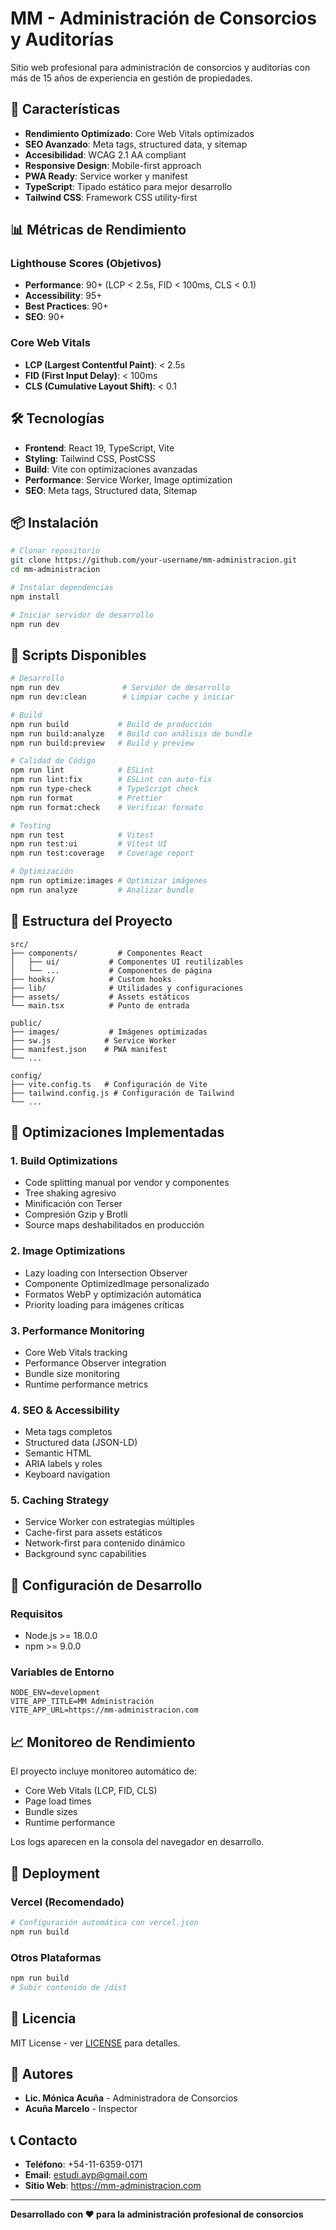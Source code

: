 # MM - Administración de Consorcios y Auditorías

Sitio web profesional para administración de consorcios y auditorías con más de 15 años de experiencia en gestión de propiedades.

## 🚀 Características

- **Rendimiento Optimizado**: Core Web Vitals optimizados
- **SEO Avanzado**: Meta tags, structured data, y sitemap
- **Accesibilidad**: WCAG 2.1 AA compliant
- **Responsive Design**: Mobile-first approach
- **PWA Ready**: Service worker y manifest
- **TypeScript**: Tipado estático para mejor desarrollo
- **Tailwind CSS**: Framework CSS utility-first

## 📊 Métricas de Rendimiento

### Lighthouse Scores (Objetivos)
- **Performance**: 90+ (LCP < 2.5s, FID < 100ms, CLS < 0.1)
- **Accessibility**: 95+
- **Best Practices**: 90+
- **SEO**: 90+

### Core Web Vitals
- **LCP (Largest Contentful Paint)**: < 2.5s
- **FID (First Input Delay)**: < 100ms
- **CLS (Cumulative Layout Shift)**: < 0.1

## 🛠️ Tecnologías

- **Frontend**: React 19, TypeScript, Vite
- **Styling**: Tailwind CSS, PostCSS
- **Build**: Vite con optimizaciones avanzadas
- **Performance**: Service Worker, Image optimization
- **SEO**: Meta tags, Structured data, Sitemap

## 📦 Instalación

```bash
# Clonar repositorio
git clone https://github.com/your-username/mm-administracion.git
cd mm-administracion

# Instalar dependencias
npm install

# Iniciar servidor de desarrollo
npm run dev
```

## 🚀 Scripts Disponibles

```bash
# Desarrollo
npm run dev              # Servidor de desarrollo
npm run dev:clean        # Limpiar cache y iniciar

# Build
npm run build           # Build de producción
npm run build:analyze   # Build con análisis de bundle
npm run build:preview   # Build y preview

# Calidad de Código
npm run lint            # ESLint
npm run lint:fix        # ESLint con auto-fix
npm run type-check      # TypeScript check
npm run format          # Prettier
npm run format:check    # Verificar formato

# Testing
npm run test            # Vitest
npm run test:ui         # Vitest UI
npm run test:coverage   # Coverage report

# Optimización
npm run optimize:images # Optimizar imágenes
npm run analyze         # Analizar bundle
```

## 📁 Estructura del Proyecto

```
src/
├── components/         # Componentes React
│   ├── ui/           # Componentes UI reutilizables
│   └── ...           # Componentes de página
├── hooks/            # Custom hooks
├── lib/              # Utilidades y configuraciones
├── assets/           # Assets estáticos
└── main.tsx          # Punto de entrada

public/
├── images/           # Imágenes optimizadas
├── sw.js            # Service Worker
├── manifest.json    # PWA manifest
└── ...

config/
├── vite.config.ts   # Configuración de Vite
├── tailwind.config.js # Configuración de Tailwind
└── ...
```

## 🎯 Optimizaciones Implementadas

### 1. **Build Optimizations**
- Code splitting manual por vendor y componentes
- Tree shaking agresivo
- Minificación con Terser
- Compresión Gzip y Brotli
- Source maps deshabilitados en producción

### 2. **Image Optimizations**
- Lazy loading con Intersection Observer
- Componente OptimizedImage personalizado
- Formatos WebP y optimización automática
- Priority loading para imágenes críticas

### 3. **Performance Monitoring**
- Core Web Vitals tracking
- Performance Observer integration
- Bundle size monitoring
- Runtime performance metrics

### 4. **SEO & Accessibility**
- Meta tags completos
- Structured data (JSON-LD)
- Semantic HTML
- ARIA labels y roles
- Keyboard navigation

### 5. **Caching Strategy**
- Service Worker con estrategias múltiples
- Cache-first para assets estáticos
- Network-first para contenido dinámico
- Background sync capabilities

## 🔧 Configuración de Desarrollo

### Requisitos
- Node.js >= 18.0.0
- npm >= 9.0.0

### Variables de Entorno
```env
NODE_ENV=development
VITE_APP_TITLE=MM Administración
VITE_APP_URL=https://mm-administracion.com
```

## 📈 Monitoreo de Rendimiento

El proyecto incluye monitoreo automático de:
- Core Web Vitals (LCP, FID, CLS)
- Page load times
- Bundle sizes
- Runtime performance

Los logs aparecen en la consola del navegador en desarrollo.

## 🚀 Deployment

### Vercel (Recomendado)
```bash
# Configuración automática con vercel.json
npm run build
```

### Otros Plataformas
```bash
npm run build
# Subir contenido de /dist
```

## 📝 Licencia

MIT License - ver [LICENSE](LICENSE) para detalles.

## 👥 Autores

- **Lic. Mónica Acuña** - Administradora de Consorcios
- **Acuña Marcelo** - Inspector

## 📞 Contacto

- **Teléfono**: +54-11-6359-0171
- **Email**: estudi.ayp@gmail.com
- **Sitio Web**: https://mm-administracion.com

---

**Desarrollado con ❤️ para la administración profesional de consorcios**
